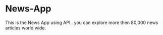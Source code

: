 # News-App
This is the News App using API . you can explore more then 80,000 news articles world wide.
